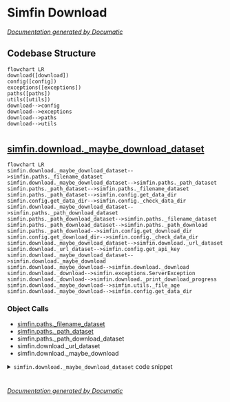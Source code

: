 # Simfin Download

[_Documentation generated by Documatic_](https://www.documatic.com)

<!---Documatic-section-Codebase Structure-start--->
## Codebase Structure

<!---Documatic-block-system_architecture-start--->
```mermaid
flowchart LR
download([download])
config([config])
exceptions([exceptions])
paths([paths])
utils([utils])
download-->config
download-->exceptions
download-->paths
download-->utils
```
<!---Documatic-block-system_architecture-end--->

# #
<!---Documatic-section-Codebase Structure-end--->

<!---Documatic-section-simfin.download._maybe_download_dataset-start--->
## [simfin.download._maybe_download_dataset](13-simfin_download.md#simfin.download._maybe_download_dataset)

<!---Documatic-section-_maybe_download_dataset-start--->
```mermaid
flowchart LR
simfin.download._maybe_download_dataset-->simfin.paths._filename_dataset
simfin.download._maybe_download_dataset-->simfin.paths._path_dataset
simfin.paths._path_dataset-->simfin.paths._filename_dataset
simfin.paths._path_dataset-->simfin.config.get_data_dir
simfin.config.get_data_dir-->simfin.config._check_data_dir
simfin.download._maybe_download_dataset-->simfin.paths._path_download_dataset
simfin.paths._path_download_dataset-->simfin.paths._filename_dataset
simfin.paths._path_download_dataset-->simfin.paths._path_download
simfin.paths._path_download-->simfin.config.get_download_dir
simfin.config.get_download_dir-->simfin.config._check_data_dir
simfin.download._maybe_download_dataset-->simfin.download._url_dataset
simfin.download._url_dataset-->simfin.config.get_api_key
simfin.download._maybe_download_dataset-->simfin.download._maybe_download
simfin.download._maybe_download-->simfin.download._download
simfin.download._download-->simfin.exceptions.ServerException
simfin.download._download-->simfin.download._print_download_progress
simfin.download._maybe_download-->simfin.utils._file_age
simfin.download._maybe_download-->simfin.config.get_data_dir
```

### Object Calls

* [simfin.paths._filename_dataset](7-simfin_paths.md#simfin.paths._filename_dataset)
* [simfin.paths._path_dataset](7-simfin_paths.md#simfin.paths._path_dataset)
* simfin.paths._path_download_dataset
* simfin.download._url_dataset
* simfin.download._maybe_download

<!---Documatic-block-simfin.download._maybe_download_dataset-start--->
<details>
	<summary><code>simfin.download._maybe_download_dataset</code> code snippet</summary>

```python
def _maybe_download_dataset(refresh_days, **kwargs):
    dataset_name = _filename_dataset(**kwargs, extension=None)
    path = _path_dataset(**kwargs)
    download_path = _path_download_dataset(**kwargs)
    url = _url_dataset(**kwargs)
    return _maybe_download(name=dataset_name, path=path, download_path=download_path, url=url, refresh_days=refresh_days)
```
</details>
<!---Documatic-block-simfin.download._maybe_download_dataset-end--->
<!---Documatic-section-_maybe_download_dataset-end--->

# #
<!---Documatic-section-simfin.download._maybe_download_dataset-end--->

[_Documentation generated by Documatic_](https://www.documatic.com)